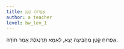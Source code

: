 ```yaml
---
title: אֶפְרוֹחַ קָטָן
author: a teacher
level: bw_lev_1
---
```

אֶפְרוֹחַ קָטָן
מְהַבֵּיצָה יָצָא,
לְאִמָּא תַּרְנְגֹלֶת
אָמַר תּוֹדָה.